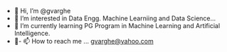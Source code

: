 - 👋 Hi, I’m @gvarghe
- 👀 I’m interested in Data Engg. Machine Learniing and Data Science...
- 🌱 I’m currently learning PG Program in Machine Learning and Artificial Intelligence.
- 💞- 📫 How to reach me ... gvarghe@yahoo.com

<!---
gvarghe/gvarghe is a ✨ special ✨ repository because its `README.md` (this file) appears on your GitHub profile.
You can click the Preview link to take a look at your changes.
--->
